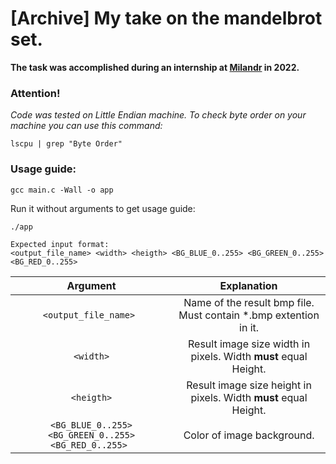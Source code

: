 # [Archive] My take on the mandelbrot set.
**The task was accomplished during an internship at [Milandr](https://www.milandr.com/) in 2022.**

### Attention!
_Code was tested on Little Endian machine. To check byte order on your machine you can use this command:_
```
lscpu | grep "Byte Order"
```

### Usage guide:
```
gcc main.c -Wall -o app
```
Run it without arguments to get usage guide:
```
./app
```
```
Expected input format:
<output_file_name> <width> <heigth> <BG_BLUE_0..255> <BG_GREEN_0..255> <BG_RED_0..255>
```
| Argument | Explanation  |
|:--:|:--:|
| ```<output_file_name> ``` | Name of the result bmp file. Must contain *.bmp extention in it. |
| ``` <width> ``` | Result image size width in pixels. Width **must** equal Height. |
| ``` <heigth> ``` | Result image size height in pixels. Width **must** equal Height. |
| ``` <BG_BLUE_0..255> <BG_GREEN_0..255> <BG_RED_0..255>  ``` | Color of image background. |
